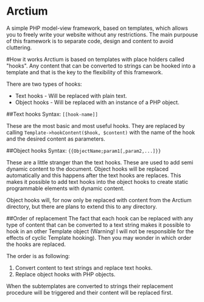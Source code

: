 Arctium
=======

A simple PHP model-view framework, based on templates, which allows
you to freely write your website without any restrictions. The main
purpouse of this framework is to separate code, design and content
to avoid cluttering.

#How it works
Arctium is based on templates with place holders called "hooks".
Any content that can be converted to strings can be hooked into a
template and that is the key to the flexibility of this framework.

There are two types of hooks:
* Text hooks - Will be replaced with plain text.
* Object hooks - Will be replaced with an instance of a PHP object.

##Text hooks
Syntax: `[[hook-name]]`

These are the most basic and most useful hooks. They are replaced by
calling `Template->hookContent($hook, $content)` with the name of
the hook and the desired content as parameters.

##Object hooks
Syntax: `{{ObjectName;param1[,param2,...]}}`

These are a little stranger than the text hooks. These are used to add
semi dynamic content to the document. Object hooks will be replaced
automatically and this happens after the text hooks are replaces. This
makes it possible to add text hooks into the object hooks to create
static programmable elements with dynamic content.

Object hooks will, for now only be replaced with content from the
Arctium directory, but there are plans to extend this to any directory.

##Order of replacement
The fact that each hook can be replaced with any type of content that
can be converted to a text string makes it possible to hook in an other
Template object (Warning! I will not be responsible for the effects of
cyclic Template hooking). Then you may wonder in which order the hooks
are replaced.

The order is as following:
 1. Convert content to text strings and replace text hooks.
 2. Replace object hooks with PHP objects.

When the subtemplates are converted to strings their replacement
procedure will be triggered and their content will be replaced first.
